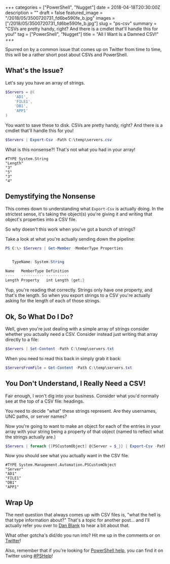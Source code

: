 +++
categories = ["PowerShell", "Nugget"]
date = 2018-04-18T20:30:00Z
description = ""
draft = false
featured_image = "/2018/05/3500720731_fd6be590fe_b.jpg"
images = ["/2018/05/3500720731_fd6be590fe_b.jpg"]
slug = "ps-csv"
summary = "CSVs are pretty handy, right? And there is a cmdlet that'll handle this for you!"
tag = ["PowerShell", "Nugget"]
title = "All I Want Is a Damned CSV!"
+++


Spurred on by a common issue that comes up on Twitter from time to time, this will be a rather short post about CSVs and PowerShell.

## **What's the Issue?**

Let's say you have an array of strings.

```powershell
$Servers = @(
    'AD1',
    'FILE1',
    'DB1',
    'APP1'
)

```

You want to save these to disk. CSVs are pretty handy, right? And there is a cmdlet that'll handle this for you!

```powershell
$Servers | Export-Csv -Path C:\temp\servers.csv

```

What is this nonsense?! That's not what you had in your array!

```
#TYPE System.String
"Length"
"3"
"5"
"3"
"4"

```

## **Demystifying the Nonsense**

This comes down to understanding what `Export-Csv` is actually doing. In the strictest sense, it's taking the object(s) you're giving it and writing that object's properties into a CSV file.

So why doesn't this work when you've got a bunch of strings?

Take a look at what you're actually sending down the pipeline:

```powershell
PS C:\> $Servers | Get-Member -MemberType Properties


   TypeName: System.String

Name   MemberType Definition
----   ---------- ----------
Length Property   int Length {get;}

```

Yup, you're reading that correctly. Strings only have one property, and that's the length. So when you export strings to a CSV you're actually asking for the length of each of those strings.

## **Ok, So What Do I Do?**

Well, given you're just dealing with a simple array of strings consider whether you actually need a CSV. Consider instead just writing that array directly to a file:

```powershell
$Servers | Set-Content -Path C:\temp\servers.txt

```

When you need to read this back in simply grab it back:

```powershell
$ServersFromFile = Get-Content -Path C:\temp\servers.txt

```

## **You Don't Understand, I Really Need a CSV!**

Fair enough, I won't dig into your business. Consider what you'd normally see at the top of a CSV file: headings.

You need to decide "what" these strings represent. Are they usernames, UNC paths, or server names?

Now you're going to want to make an object for each of the entries in your array with your string being a property of that object (named to reflect what the strings actually are.)

```powershell
$Servers | foreach {[PSCustomObject] @{Server = $_}} | Export-Csv -Path C:\temp\servers.csv

```

Now you should see what you actually want in the CSV file.

```
#TYPE System.Management.Automation.PSCustomObject
"Server"
"AD1"
"FILE1"
"DB1"
"APP1"

```

## **Wrap Up**

The next question that always comes up with CSV files is, "what the hell is that type information about?" That's a topic for another post... and I'll actually refer you over to [Dan Blank](https://danblank.co.uk/2018/04/05/export-csv-pshelp/) to hear a bit about that.

What other gotcha's did/do you run into? Hit me up in the comments or on [Twitter](https://twitter.com/WindosNZ)!

Also, remember that if you're looking for [PowerShell help](https://king.geek.nz/2018/03/20/pshelp-twitter/), you can find it on Twitter using [#PSHelp](https://twitter.com/search?f=tweets&vertical=default&q=%23pshelp&src=typd)!

